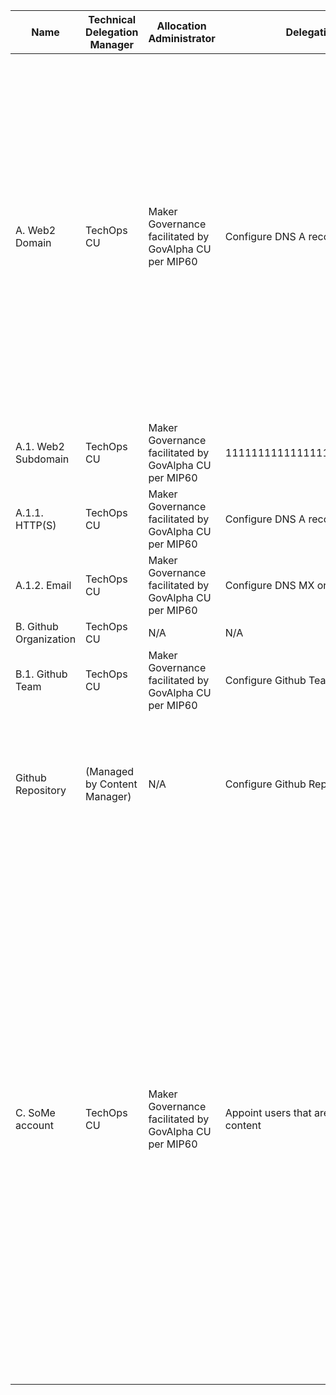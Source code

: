 Name|Technical Delegation Manager|Allocation Administrator|Delegation Method|Usage Conditions|Allocation Policy
-|-|-|-|-|-
A. Web2 Domain|TechOps CU|Maker Governance facilitated by GovAlpha CU per MIP60|Configure DNS A record|1) Personal contact details of the assigned content manager<br>2) Contact details available on every website or application<br>3) The domain is not used for spamming, hosting non-Maker related content, or content that is illegal or breaches intellectual property rights.|1) Every official core unit can request their own subdomain in the form of [CU Acronym].makerdao.com to host their website if they want it.<br>2) Additional subdomains can be requested if they are included in the core unit MIP that was ratified by the community.
A.1. Web2 Subdomain|TechOps CU|Maker Governance facilitated by GovAlpha CU per MIP60|111111111111111111111111111111111||
A.1.1. HTTP(S)|TechOps CU|Maker Governance facilitated by GovAlpha CU per MIP60|Configure DNS A record||
A.1.2. Email|TechOps CU|Maker Governance facilitated by GovAlpha CU per MIP60|Configure DNS MX or TXT record||
B. Github Organization|TechOps CU|N/A|N/A||
B.1. Github Team|TechOps CU|Maker Governance facilitated by GovAlpha CU per MIP60|Configure Github Team Permissions||
Github Repository|(Managed by Content Manager)|N/A|Configure Github Repository Permissions|1) Correct open-source license is applied to all code repositories<br>2) Usage of Github Pages is disabled|
C. SoMe account|TechOps CU|Maker Governance facilitated by GovAlpha CU per MIP60|Appoint users that are allowed to post content |1) Personal contact details of the assigned content manager & the assigned content manager accepts to adhere to the terms of service of the SoMe platform<br>2) Contact details available on the SoMe account profile<br>3) The SoMe account is not used for spamming, posting non-Maker related content, or content that is illegal or breaches intellectual property rights.|1) Every official core unit can request their own subdomain in the form of [CU Acronym].makerdao.com to host their website if they want it.<br>2) Additional subdomains can be requested if they are included in the core unit MIP that was ratified by the community.